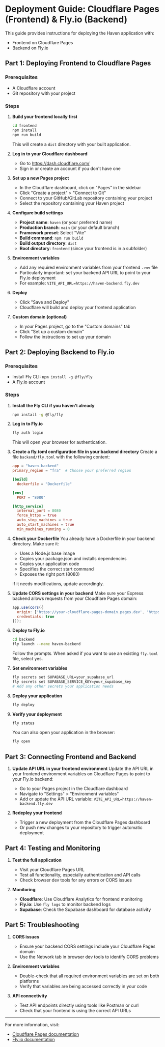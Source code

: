 # Deployment Guide: Cloudflare Pages (Frontend) & Fly.io (Backend)

This guide provides instructions for deploying the Haven application with:
- Frontend on Cloudflare Pages
- Backend on Fly.io

## Part 1: Deploying Frontend to Cloudflare Pages

### Prerequisites
- A Cloudflare account
- Git repository with your project

### Steps

1. **Build your frontend locally first**
   ```bash
   cd frontend
   npm install
   npm run build
   ```
   This will create a `dist` directory with your built application.

2. **Log in to your Cloudflare dashboard**
   - Go to https://dash.cloudflare.com/
   - Sign in or create an account if you don't have one

3. **Set up a new Pages project**
   - In the Cloudflare dashboard, click on "Pages" in the sidebar
   - Click "Create a project" > "Connect to Git"
   - Connect to your GitHub/GitLab repository containing your project
   - Select the repository containing your Haven project

4. **Configure build settings**
   - **Project name**: `haven` (or your preferred name)
   - **Production branch**: `main` (or your default branch)
   - **Framework preset**: Select "Vite"
   - **Build command**: `npm run build`
   - **Build output directory**: `dist`
   - **Root directory**: `frontend` (since your frontend is in a subfolder)

5. **Environment variables**
   - Add any required environment variables from your frontend `.env` file
   - Particularly important: set your backend API URL to point to your Fly.io deployment
   - For example: `VITE_API_URL=https://haven-backend.fly.dev`

6. **Deploy**
   - Click "Save and Deploy"
   - Cloudflare will build and deploy your frontend application

7. **Custom domain (optional)**
   - In your Pages project, go to the "Custom domains" tab
   - Click "Set up a custom domain"
   - Follow the instructions to set up your domain

## Part 2: Deploying Backend to Fly.io

### Prerequisites
- Install Fly CLI: `npm install -g @fly/fly`
- A Fly.io account

### Steps

1. **Install the Fly CLI if you haven't already**
   ```bash
   npm install -g @fly/fly
   ```

2. **Log in to Fly.io**
   ```bash
   fly auth login
   ```
   This will open your browser for authentication.

3. **Create a fly.toml configuration file in your backend directory**
   Create a file `backend/fly.toml` with the following content:
   ```toml
   app = "haven-backend"
   primary_region = "fra"  # Choose your preferred region

   [build]
     dockerfile = "Dockerfile"

   [env]
     PORT = "8080"

   [http_service]
     internal_port = 8080
     force_https = true
     auto_stop_machines = true
     auto_start_machines = true
     min_machines_running = 0
   ```

4. **Check your Dockerfile**
   You already have a Dockerfile in your backend directory. Make sure it:
   - Uses a Node.js base image
   - Copies your package.json and installs dependencies
   - Copies your application code
   - Specifies the correct start command
   - Exposes the right port (8080)

   If it needs modifications, update accordingly.

5. **Update CORS settings in your backend**
   Make sure your Express backend allows requests from your Cloudflare Pages domain:
   ```javascript
   app.use(cors({
     origin: ['https://your-cloudflare-pages-domain.pages.dev', 'http://localhost:5173'],
     credentials: true
   }));
   ```

6. **Deploy to Fly.io**
   ```bash
   cd backend
   fly launch --name haven-backend
   ```
   Follow the prompts. When asked if you want to use an existing `fly.toml` file, select yes.

7. **Set environment variables**
   ```bash
   fly secrets set SUPABASE_URL=your_supabase_url
   fly secrets set SUPABASE_SERVICE_KEY=your_supabase_key
   # Add any other secrets your application needs
   ```

8. **Deploy your application**
   ```bash
   fly deploy
   ```

9. **Verify your deployment**
   ```bash
   fly status
   ```
   
   You can also open your application in the browser:
   ```bash
   fly open
   ```

## Part 3: Connecting Frontend and Backend

1. **Update API URL in your frontend environment**
   Update the API URL in your frontend environment variables on Cloudflare Pages to point to your Fly.io backend:
   - Go to your Pages project in the Cloudflare dashboard
   - Navigate to "Settings" > "Environment variables"
   - Add or update the API URL variable: `VITE_API_URL=https://haven-backend.fly.dev`

2. **Redeploy your frontend**
   - Trigger a new deployment from the Cloudflare Pages dashboard
   - Or push new changes to your repository to trigger automatic deployment

## Part 4: Testing and Monitoring

1. **Test the full application**
   - Visit your Cloudflare Pages URL
   - Test all functionality, especially authentication and API calls
   - Check browser dev tools for any errors or CORS issues

2. **Monitoring**
   - **Cloudflare**: Use Cloudflare Analytics for frontend monitoring
   - **Fly.io**: Use `fly logs` to monitor backend logs
   - **Supabase**: Check the Supabase dashboard for database activity

## Part 5: Troubleshooting

1. **CORS issues**
   - Ensure your backend CORS settings include your Cloudflare Pages domain
   - Use the Network tab in browser dev tools to identify CORS problems

2. **Environment variables**
   - Double-check that all required environment variables are set on both platforms
   - Verify that variables are being accessed correctly in your code

3. **API connectivity**
   - Test API endpoints directly using tools like Postman or curl
   - Check that your frontend is using the correct API URLs

---

For more information, visit:
- [Cloudflare Pages documentation](https://developers.cloudflare.com/pages/)
- [Fly.io documentation](https://fly.io/docs/) 